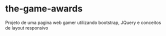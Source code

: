 # the-game-awards
Projeto de uma pagina web gamer utilizando bootstrap, JQuery e conceitos de layout responsivo
